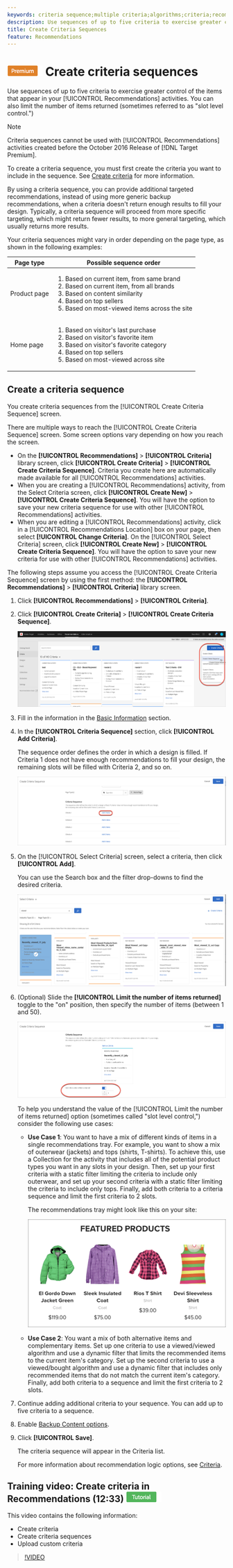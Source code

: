 ```yaml
---
keywords: criteria sequence;multiple criteria;algorithms;criteria;recommendations criteria;sequence;limit number of items returned;slot level control;slot
description: Use sequences of up to five criteria to exercise greater control of the items that appear in your Adobe Target Recommendations activities.
title: Create Criteria Sequences
feature: Recommendations
---
```


# ![PREMIUM](/help/assets/premium.png) Create criteria sequences

Use sequences of up to five criteria to exercise greater control of the items that appear in your [!UICONTROL Recommendations] activities. You can also limit the number of items returned (sometimes referred to as "slot level control.")

>[!NOTE]
>
>Criteria sequences cannot be used with [!UICONTROL Recommendations] activities created before the October 2016 Release of [!DNL Target Premium].

To create a criteria sequence, you must first create the criteria you want to include in the sequence. See [Create criteria](/help/c-recommendations/c-algorithms/create-new-algorithm.md) for more information.

By using a criteria sequence, you can provide additional targeted recommendations, instead of using more generic backup recommendations, when a criteria doesn't return enough results to fill your design. Typically, a criteria sequence will proceed from more specific targeting, which might return fewer results, to more general targeting, which usually returns more results.

Your criteria sequences might vary in order depending on the page type, as shown in the following examples:

|Page type|Possible sequence order|
| --- | --- |
|Product page|<ol><li>Based on current item, from same brand</li><li>Based on current item, from all brands</li><li>Based on content similarity</li><li>Based on top sellers</li><li>Based on most-viewed items across the site</li></ol>|
|Home page|<ol><li>Based on visitor's last purchase </li><li>Based on visitor's favorite item</li><li>Based on visitor's favorite category</li><li>Based on top sellers</li><li>Based on most-viewed across site</li></ol>|

## Create a criteria sequence

You create criteria sequences from the [!UICONTROL Create Criteria Sequence] screen.

There are multiple ways to reach the [!UICONTROL Create Criteria Sequence] screen. Some screen options vary depending on how you reach the screen.

* On the **[!UICONTROL Recommendations]** > **[!UICONTROL Criteria]** library screen, click **[!UICONTROL Create Criteria]** > **[!UICONTROL Create Criteria Sequence]**. Criteria you create here are automatically made available for all [!UICONTROL Recommendations] activities.
* When you are creating a [!UICONTROL Recommendations] activity, from the Select Criteria screen, click **[!UICONTROL Create New]** > **[!UICONTROL Create Criteria Sequence]**. You will have the option to save your new criteria sequence for use with other [!UICONTROL Recommendations] activities. 
* When you are editing a [!UICONTROL Recommendations] activity, click in a [!UICONTROL Recommendations Location] box on your page, then select **[!UICONTROL Change Criteria]**. On the [!UICONTROL Select Criteria] screen, click **[!UICONTROL Create New]** > **[!UICONTROL Create Criteria Sequence]**. You will have the option to save your new criteria for use with other [!UICONTROL Recommendations] activities. 

The following steps assume you access the [!UICONTROL Create Criteria Sequence] screen by using the first method: the **[!UICONTROL Recommendations]** > **[!UICONTROL Criteria]** library screen.

1. Click **[!UICONTROL Recommendations]** > **[!UICONTROL Criteria]**.

1. Click **[!UICONTROL Create Criteria]** > **[!UICONTROL Create Criteria Sequence]**.

   ![](assets/CreateCriteriaSequence.png)

1. Fill in the information in the [Basic Information](/help/c-recommendations/c-algorithms/create-new-algorithm.md#info) section.

1. In the **[!UICONTROL Criteria Sequence]** section, click **[!UICONTROL Add Criteria]**.

   The sequence order defines the order in which a design is filled. If Criteria 1 does not have enough recommendations to fill your design, the remaining slots will be filled with Criteria 2, and so on.

   ![Add Criteria](/help/c-recommendations/c-algorithms/assets/add-criteria.png)

1. On the [!UICONTROL Select Criteria] screen, select a criteria, then click **[!UICONTROL Add]**.

   You can use the Search box and the filter drop-downs to find the desired criteria.

   ![Select criteria](/help/c-recommendations/c-algorithms/assets/select-criteria.png)

1. (Optional) Slide the **[!UICONTROL Limit the number of items returned]** toggle to the "on" position, then specify the number of items (between 1 and 50).

   ![Limit the number of items returned toggle](/help/c-recommendations/c-algorithms/assets/limit-number.png)

   To help you understand the value of the [!UICONTROL Limit the number of items returned] option (sometimes called "slot level control,") consider the following use cases:

   * **Use Case 1**: You want to have a mix of different kinds of items in a single recommendations tray. For example, you want to show a mix of outerwear (jackets) and tops (shirts, T-shirts). To achieve this, use a Collection for the activity that includes all of the potential product types you want in any slots in your design. Then, set up your first criteria with a static filter limiting the criteria to include only outerwear, and set up your second criteria with a static filter limiting the criteria to include only tops. Finally, add both criteria to a criteria sequence and limit the first criteria to 2 slots.

     The recommendations tray might look like this on your site:

     ![Featured Products recommendations tray](/help/c-recommendations/c-algorithms/assets/featured-products.png)

   * **Use Case 2**: You want a mix of both alternative items and complementary items. Set up one criteria to use a viewed/viewed algorithm and use a dynamic filter that limits the recommended items to the current item's category. Set up the second criteria to use a viewed/bought algorithm and use a dynamic filter that includes only recommended items that do not match the current item's category. Finally, add both criteria to a sequence and limit the first criteria to 2 slots.

1. Continue adding additional criteria to your sequence. You can add up to five criteria to a sequence. 

1. Enable [Backup Content options](/help/c-recommendations/c-algorithms/create-new-algorithm.md#content).

1. Click **[!UICONTROL Save]**.

   The criteria sequence will appear in the Criteria list.

   For more information about recommendation logic options, see [Criteria](/help/c-recommendations/c-algorithms/algorithms.md).

## Training video: Create criteria in Recommendations (12:33) ![Tutorial badge](/help/assets/tutorial.png)

This video contains the following information:

* Create criteria
* Create criteria sequences
* Upload custom criteria

>[!VIDEO](https://video.tv.adobe.com/v/27694?quality=12)

